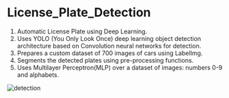 # License_Plate_Detection

1) Automatic License Plate using Deep Learning.<br>
2) Uses YOLO (You Only Look Once) deep learning object detection architecture based on Convolution neural networks for detection.<br>
3) Prepares a custom dataset of 700 images of cars using LabelImg.<br>
4) Segments the detected plates using pre-processing functions.<br>
5) Uses Multilayer Perceptron(MLP) over a dataset of images: numbers 0-9 and alphabets.<br>

![detection](https://user-images.githubusercontent.com/31189656/98455855-19d7d500-2144-11eb-9b3e-15d5cc646bc5.JPG)
